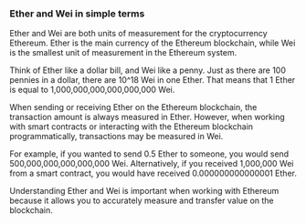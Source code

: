 ###  Ether and Wei in simple terms
Ether and Wei are both units of measurement for the cryptocurrency Ethereum. Ether is the main currency of the Ethereum blockchain, while Wei is the smallest unit of measurement in the Ethereum system.

Think of Ether like a dollar bill, and Wei like a penny. Just as there are 100 pennies in a dollar, there are 10^18 Wei in one Ether. That means that 1 Ether is equal to 1,000,000,000,000,000,000 Wei.

When sending or receiving Ether on the Ethereum blockchain, the transaction amount is always measured in Ether. However, when working with smart contracts or interacting with the Ethereum blockchain programmatically, transactions may be measured in Wei.

For example, if you wanted to send 0.5 Ether to someone, you would send 500,000,000,000,000,000 Wei. Alternatively, if you received 1,000,000 Wei from a smart contract, you would have received 0.000000000000001 Ether.

Understanding Ether and Wei is important when working with Ethereum because it allows you to accurately measure and transfer value on the blockchain.
